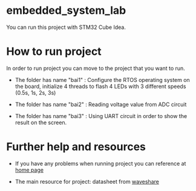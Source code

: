 # embedded_system_lab
You can run this project with STM32 Cube Idea. 

# How to run project
In order to run project you can move to the project that you want to run.
-  The folder has name "bai1" : Configure the RTOS operating system on the board, initialize 4 threads to flash 4 LEDs with 3 different speeds (0.5s, 1s, 2s, 3s)

-  The folder has name "bai2" : Reading voltage value from ADC circuit

-  The folder has name "bai3" : Using UART circuit in order to show the result on the screen.

# Further help and resources
-  If you have any problems when running project you can reference at [home page](https://www.waveshare.com/w/upload/f/fe/OpenX05R-C-Schematic.pdf)
  
-  The main resource for project: datasheet from [waveshare]([https://www.google.com/url?sa=t&rct=j&q=&esrc=s&source=web&cd=&ved=2ahUKEwib2Oez-MKCAxUNs1YBHSL2AFIQFnoECA0QAQ&url=https%3A%2F%2Fwww.waveshare.com%2Fopen405r-c-standard.htm&usg=AOvVaw2ZBNhmyajvPP3Nf7-DXbCW&opi=89978449](https://www.waveshare.com/open405r-c-standard.htm)https://www.waveshare.com/open405r-c-standard.htm)
